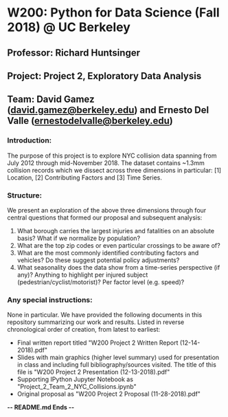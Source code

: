 # W200: Python for Data Science (Fall 2018) @ UC Berkeley
## Professor: Richard Huntsinger
## Project: Project 2, Exploratory Data Analysis
## Team: David Gamez (david.gamez@berkeley.edu) and Ernesto Del Valle (ernestodelvalle@berkeley.edu)

### Introduction:
The purpose of this project is to explore NYC collision data spanning from July 2012 through mid-November 2018. The dataset contains ~1.3mm collision records which we dissect across three dimensions in particular: [1] Location, [2] Contributing Factors and [3] Time Series.

### Structure:
We present an exploration of the above three dimensions through four central questions that formed our proposal and subsequent analysis:
1) What borough carries the largest injuries and fatalities on an absolute basis? What if we normalize by population?
2) What are the top zip codes or even particular crossings to be aware of?
3) What are the most commonly identified contributing factors and vehicles? Do these suggest potential policy adjustments?
4) What seasonality does the data show from a time-series perspective (if any)? Anything to highlight per injured subject (pedestrian/cyclist/motorist)? Per factor level (e.g. speed)?

### Any special instructions:
None in particular. We have provided the following documents in this repository summarizing our work and results. Listed in reverse chronological order of creation, from latest to earliest:
- Final written report titled "W200 Project 2 Written Report (12-14-2018).pdf"
- Slides with main graphics (higher level summary) used for presentation in class and including full bibliography/sources visited. The title of this file is "W200 Project 2 Presentation (12-13-2018).pdf"
- Supporting IPython Jupyter Notebook as "Project_2_Team_2_NYC_Collisions.ipynb"
- Original proposal as "W200 Project 2 Proposal (11-28-2018).pdf"


**-- README.md Ends --**
